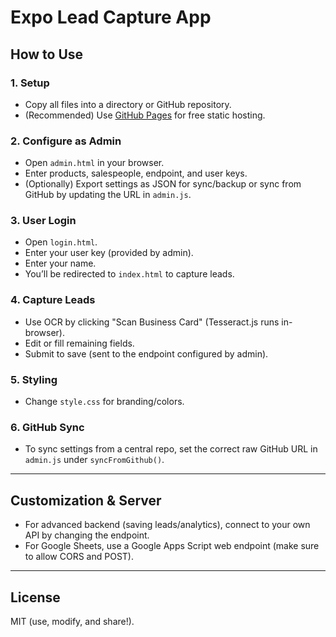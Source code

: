 # Expo Lead Capture App

## How to Use

### 1. Setup

- Copy all files into a directory or GitHub repository.
- (Recommended) Use [GitHub Pages](https://pages.github.com/) for free static hosting.

### 2. Configure as Admin

- Open `admin.html` in your browser.
- Enter products, salespeople, endpoint, and user keys.
- (Optionally) Export settings as JSON for sync/backup or sync from GitHub by updating the URL in `admin.js`.

### 3. User Login

- Open `login.html`.
- Enter your user key (provided by admin).
- Enter your name.
- You’ll be redirected to `index.html` to capture leads.

### 4. Capture Leads

- Use OCR by clicking "Scan Business Card" (Tesseract.js runs in-browser).
- Edit or fill remaining fields.
- Submit to save (sent to the endpoint configured by admin).

### 5. Styling

- Change `style.css` for branding/colors.

### 6. GitHub Sync

- To sync settings from a central repo, set the correct raw GitHub URL in `admin.js` under `syncFromGithub()`.

---

## Customization & Server

- For advanced backend (saving leads/analytics), connect to your own API by changing the endpoint.
- For Google Sheets, use a Google Apps Script web endpoint (make sure to allow CORS and POST).

---

## License

MIT (use, modify, and share!).